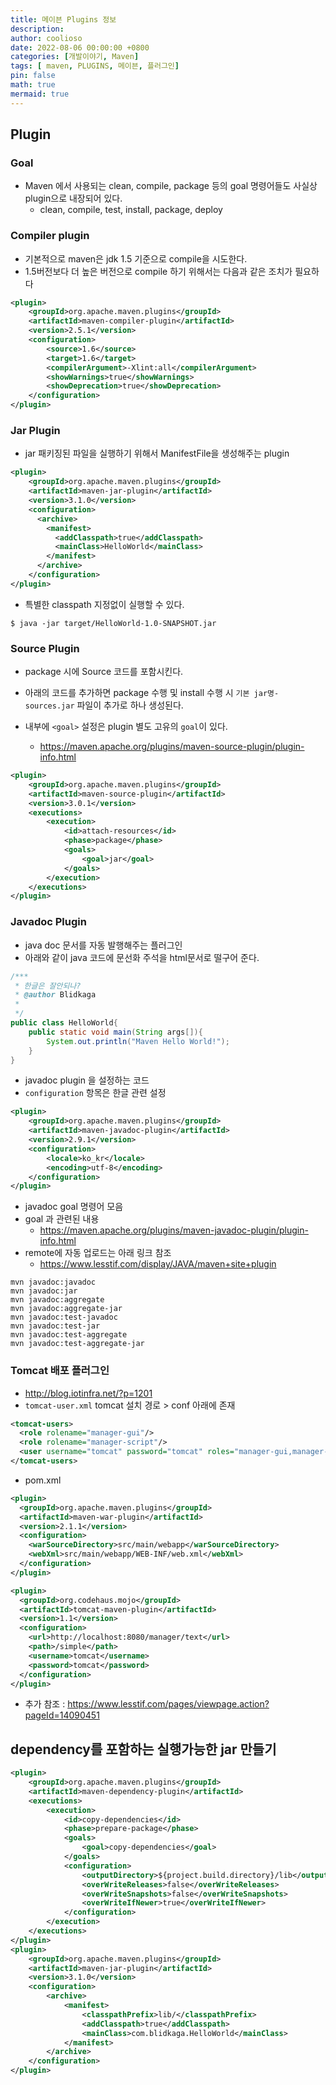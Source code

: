 ```yaml
---
title: 메이븐 Plugins 정보
description:
author: coolioso
date: 2022-08-06 00:00:00 +0800
categories: [개발이야기, Maven]
tags: [ maven, PLUGINS, 메이븐, 플러그인]
pin: false
math: true
mermaid: true
---
```



## Plugin

### Goal

- Maven 에서 사용되는 clean, compile, package 등의 goal 명령어들도 사실상 plugin으로 내장되어 있다.
  - clean, compile, test, install, package, deploy



### Compiler plugin

- 기본적으로 maven은 jdk 1.5 기준으로 compile을 시도한다.
- 1.5버전보다 더 높은 버전으로 compile 하기 위해서는 다음과 같은 조치가 필요하다

```xml
<plugin>
    <groupId>org.apache.maven.plugins</groupId>
    <artifactId>maven-compiler-plugin</artifactId>
    <version>2.5.1</version>
    <configuration>
        <source>1.6</source>
        <target>1.6</target>
        <compilerArgument>-Xlint:all</compilerArgument>
        <showWarnings>true</showWarnings>
        <showDeprecation>true</showDeprecation>
    </configuration>
</plugin>
```



### Jar Plugin

- jar 패키징된 파일을 실행하기 위해서 ManifestFile을 생성해주는 plugin

```xml
<plugin>
    <groupId>org.apache.maven.plugins</groupId>
    <artifactId>maven-jar-plugin</artifactId>
    <version>3.1.0</version>
    <configuration>
      <archive>
        <manifest>
          <addClasspath>true</addClasspath>
          <mainClass>HelloWorld</mainClass>
        </manifest>
      </archive>
    </configuration>
</plugin>
```

- 특별한 classpath 지정없이 실행할 수 있다.

```shell
$ java -jar target/HelloWorld-1.0-SNAPSHOT.jar
```



### Source Plugin

- package 시에 Source 코드를 포함시킨다.

- 아래의 코드를 추가하면 package 수행 및 install 수행 시 `기본 jar명-sources.jar` 파일이 추가로 하나 생성된다.

- 내부에 `<goal>` 설정은 plugin 별도 고유의 `goal`이 있다.

  - https://maven.apache.org/plugins/maven-source-plugin/plugin-info.html

```xml
<plugin>
    <groupId>org.apache.maven.plugins</groupId>
    <artifactId>maven-source-plugin</artifactId>
    <version>3.0.1</version>
    <executions>
        <execution>
            <id>attach-resources</id>
            <phase>package</phase>
            <goals>
                <goal>jar</goal>
            </goals>
        </execution>
    </executions>
</plugin>
```



### Javadoc Plugin

- java doc 문서를 자동 발행해주는 플러그인
- 아래와 같이 java 코드에 문선화 주석을 html문서로 떨구어 준다.

```java
/***
 * 한글은 잘안되나?
 * @author Blidkaga
 *
 */
public class HelloWorld{
    public static void main(String args[]){
        System.out.println("Maven Hello World!");
    }
}
```

- javadoc plugin 을 설정하는 코드
- `configuration` 항목은 한글 관련 설정

```xml
<plugin>
    <groupId>org.apache.maven.plugins</groupId>
    <artifactId>maven-javadoc-plugin</artifactId>
    <version>2.9.1</version>
    <configuration>
        <locale>ko_kr</locale>
        <encoding>utf-8</encoding>
    </configuration>
</plugin>
```

- javadoc goal 명령어 모음
- goal 과 관련된 내용
  - https://maven.apache.org/plugins/maven-javadoc-plugin/plugin-info.html
- remote에 자동 업로드는 아래 링크 참조
  - https://www.lesstif.com/display/JAVA/maven+site+plugin

```shell
mvn javadoc:javadoc
mvn javadoc:jar
mvn javadoc:aggregate
mvn javadoc:aggregate-jar
mvn javadoc:test-javadoc
mvn javadoc:test-jar
mvn javadoc:test-aggregate
mvn javadoc:test-aggregate-jar
```



### Tomcat 배포 플러그인

- http://blog.iotinfra.net/?p=1201
- `tomcat-user.xml` tomcat 설치 경로 > conf 아래에 존재

```xml
<tomcat-users>
  <role rolename="manager-gui"/>
  <role rolename="manager-script"/>
  <user username="tomcat" password="tomcat" roles="manager-gui,manager-script"/>
</tomcat-users>
```

- pom.xml

```xml
<plugin>
  <groupId>org.apache.maven.plugins</groupId>
  <artifactId>maven-war-plugin</artifactId>
  <version>2.1.1</version>
  <configuration>
    <warSourceDirectory>src/main/webapp</warSourceDirectory>
    <webXml>src/main/webapp/WEB-INF/web.xml</webXml>
  </configuration>
</plugin>

<plugin>
  <groupId>org.codehaus.mojo</groupId>
  <artifactId>tomcat-maven-plugin</artifactId>
  <version>1.1</version>
  <configuration>
    <url>http://localhost:8080/manager/text</url>
    <path>/simple</path>
    <username>tomcat</username>
    <password>tomcat</password>
  </configuration>
</plugin>
```

- 추가 참조 : https://www.lesstif.com/pages/viewpage.action?pageId=14090451



## dependency를 포함하는 실행가능한 jar 만들기

```xml
<plugin>
    <groupId>org.apache.maven.plugins</groupId>
    <artifactId>maven-dependency-plugin</artifactId>
    <executions>
        <execution>
            <id>copy-dependencies</id>
            <phase>prepare-package</phase>
            <goals>
                <goal>copy-dependencies</goal>
            </goals>
            <configuration>
                <outputDirectory>${project.build.directory}/lib</outputDirectory>
                <overWriteReleases>false</overWriteReleases>
                <overWriteSnapshots>false</overWriteSnapshots>
                <overWriteIfNewer>true</overWriteIfNewer>
            </configuration>
        </execution>
    </executions>
</plugin>
<plugin>
    <groupId>org.apache.maven.plugins</groupId>
    <artifactId>maven-jar-plugin</artifactId>
    <version>3.1.0</version>
    <configuration>
        <archive>
            <manifest>
                <classpathPrefix>lib/</classpathPrefix>
                <addClasspath>true</addClasspath>
                <mainClass>com.blidkaga.HelloWorld</mainClass>
            </manifest>
        </archive>
    </configuration>
</plugin>
```